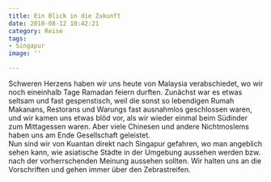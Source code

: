 ```yaml
---
title: Ein Blick in die Zukunft
date: 2010-08-12 10:42:21
category: Reise
tags:
- Singapur
image: ''

---
```


Schweren Herzens haben wir uns heute von Malaysia verabschiedet, wo wir noch eineinhalb Tage Ramadan feiern durften. Zunächst war es etwas seltsam und fast gespenstisch, weil die sonst so lebendigen Rumah Makanans, Restorans und Warungs fast ausnahmlos geschlossen waren, und wir kamen uns etwas blöd vor, als wir wieder einmal beim Südinder zum Mittagessen waren. Aber viele Chinesen und andere Nichtmoslems haben uns am Ende Gesellschaft geleistet.  
Nun sind wir von Kuantan direkt nach Singapur gefahren, wo man angeblich sehen kann, wie asiatische Städte in der Umgebung aussehen werden bzw. nach der vorherrschenden Meinung aussehen sollten. Wir halten uns an die Vorschriften und gehen immer über den Zebrastreifen.
